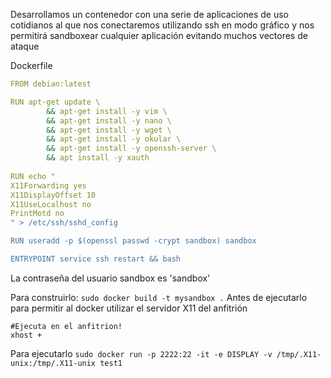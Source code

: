 Desarrollamos un contenedor con una serie de aplicaciones de uso cotidianos al que nos conectaremos utilizando ssh en modo gráfico y nos permitirá sandboxear cualquier aplicación evitando muchos vectores de ataque

Dockerfile
```yaml
FROM debian:latest

RUN apt-get update \
        && apt-get install -y vim \
        && apt-get install -y nano \
        && apt-get install -y wget \
        && apt-get install -y okular \
        && apt-get install -y openssh-server \
		&& apt install -y xauth
		
RUN echo "
X11Forwarding yes
X11DisplayOffset 10
X11UseLocalhost no
PrintMotd no
" > /etc/ssh/sshd_config

RUN useradd -p $(openssl passwd -crypt sandbox) sandbox

ENTRYPOINT service ssh restart && bash


```
La contraseña del usuario sandbox es 'sandbox'

Para construirlo:
`sudo docker build -t mysandbox .`
Antes de ejecutarlo para permitir al docker utilizar el servidor X11 del anfitrión
```
#Ejecuta en el anfitrion!
xhost +
```
Para ejecutarlo
`sudo docker run -p 2222:22 -it -e DISPLAY -v /tmp/.X11-unix:/tmp/.X11-unix test1`
